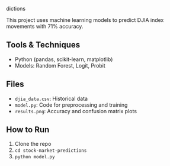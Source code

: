 dictions

This project uses machine learning models to predict DJIA index movements with 71% accuracy.

## Tools & Techniques
- Python (pandas, scikit-learn, matplotlib)
- Models: Random Forest, Logit, Probit

## Files
- `djia_data.csv`: Historical data
- `model.py`: Code for preprocessing and training
- `results.png`: Accuracy and confusion matrix plots

## How to Run
1. Clone the repo
2. `cd stock-market-predictions`
3. `python model.py`
  
